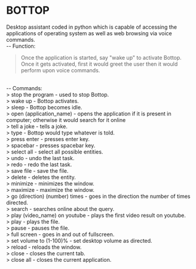 # BOTTOP
Desktop assistant coded in python which is capable of accessing the applications of operating system as well as web browsing via voice commands.
<br>
-- Function:
> Once the application is started, say "wake up" to activate Bottop. Once it gets activated, first it would greet the user then it would perform upon voice commands.
<br>
-- Commands:
<br>
 > stop the program - used to stop Bottop.
<br>
 > wake up - Bottop activates.
<br>
 > sleep - Bottop becomes idle.
<br>
 > open (application_name) - opens the application if it is present in computer; otherwise it would search for it online
<br>
> tell a joke - tells a joke.
<br>
> type - Bottop would type whatever is told.
<br>
> press enter - presses enter key.
<br>
> spacebar - presses spacebar key.
<br>
> select all - select all possible entities.
<br>
> undo - undo the last task.
<br>
> redo - redo the last task.
<br>
> save file - save the file.
<br>
> delete - deletes the entity.
<br>
> minimize - minimizes the window.
<br>
> maximize - maximize the window.
<br>
> go (direction) (number) times - goes in the direction the number of times directed.
<br>
> search - searches online about the query.
<br>
> play (video_name) on youtube - plays the first video result on youtube.
<br>
> play - plays the file.
<br>
> pause - pauses the file.
<br>
> full screen - goes in and out of fullscreen.
<br>
> set volume to (1-100)% - set desktop volume as directed.
<br>
> reload - reloads the window.
<br>
> close - closes the current tab.
<br>
> close all - closes the current application.
